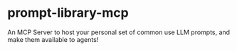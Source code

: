 # prompt-library-mcp
An MCP Server to host your personal set of common use LLM prompts, and make them available to agents!
